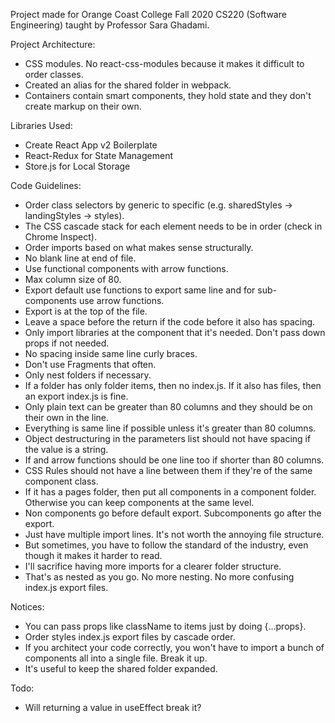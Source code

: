 Project made for Orange Coast College Fall 2020 CS220 (Software Engineering) taught by Professor Sara Ghadami.

Project Architecture:
- CSS modules. No react-css-modules because it makes it difficult to order classes.
- Created an alias for the shared folder in webpack.
- Containers contain smart components, they hold state and they don't create markup on their own.

Libraries Used:
- Create React App v2 Boilerplate
- React-Redux for State Management
- Store.js for Local Storage

Code Guidelines:
- Order class selectors by generic to specific (e.g. sharedStyles -> landingStyles -> styles).
- The CSS cascade stack for each element needs to be in order (check in Chrome Inspect).
- Order imports based on what makes sense structurally.
- No blank line at end of file.
- Use functional components with arrow functions.
- Max column size of 80.
- Export default use functions to export same line and for sub-components use arrow functions.
- Export is at the top of the file.
- Leave a space before the return if the code before it also has spacing.
- Only import libraries at the component that it's needed. Don't pass down props if not needed.
- No spacing inside same line curly braces.
- Don't use Fragments that often.
- Only nest folders if necessary.
- If a folder has only folder items, then no index.js. If it also has files, then an export index.js is fine.
- Only plain text can be greater than 80 columns and they should be on their own in the line.
- Everything is same line if possible unless it's greater than 80 columns.
- Object destructuring in the parameters list should not have spacing if the value is a string.
- If and arrow functions should be one line too if shorter than 80 columns.
- CSS Rules should not have a line between them if they're of the same component class.
- If it has a pages folder, then put all components in a component folder. Otherwise you can keep components at the same level.
- Non components go before default export. Subcomponents go after the export.
- Just have multiple import lines. It's not worth the annoying file structure.
- But sometimes, you have to follow the standard of the industry, even though it makes it harder to read.
- I'll sacrifice having more imports for a clearer folder structure.
- That's as nested as you go. No more nesting. No more confusing index.js export files.

Notices:
- You can pass props like className to items just by doing {...props}.
- Order styles index.js export files by cascade order.
- If you architect your code correctly, you won't have to import a bunch of components all into a single file. Break it up.
- It's useful to keep the shared folder expanded.

Todo:
- Will returning a value in useEffect break it?
